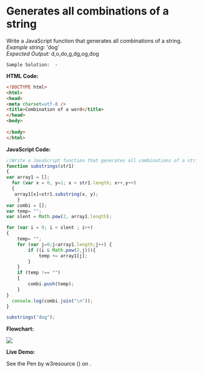 # Generates all combinations of a string

Write a JavaScript function that generates all combinations of a string.  
_Example string:_ 'dog'  
_Expected Output:_ d,o,do,g,dg,og,dog

```
Sample Solution:  -
```

**HTML Code:**

```html
<!DOCTYPE html>
<html>
<head>
<meta charset=utf-8 />
<title>Combination of a word</title>
</head>
<body>
  
</body>
</html>

```

**JavaScript Code:**

```js
//Write a JavaScript function that generates all combinations of a string.
function substrings(str1)
{
var array1 = [];
  for (var x = 0, y=1; x < str1.length; x++,y++) 
  {
   array1[x]=str1.substring(x, y);
    }
var combi = [];
var temp= "";
var slent = Math.pow(2, array1.length);

for (var i = 0; i < slent ; i++)
{
    temp= "";
    for (var j=0;j<array1.length;j++) {
        if ((i & Math.pow(2,j))){ 
            temp += array1[j];
        }
    }
    if (temp !== "")
    {
        combi.push(temp);
    }
}
  console.log(combi.join("\n"));
}

substrings("dog");

```

**Flowchart:**

![](https://www.w3resource.com/w3r_images/javascript-function-exercise-3.png)

**Live Demo:**

<section class="expand-codepen"><p data-height="380" data-theme-id="0" data-slug-hash="yzoEKN" data-default-tab="js,result" data-user="w3resource" data-embed-version="2" data-pen-title="JavaScript -Check whether a passed string is palindrome or not-function-ex- 2" data-editable="true" class="codepen">See the Pen by w3resource () on .</p><codepen></codepen></section>
